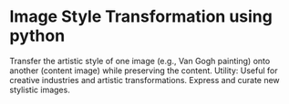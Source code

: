 # Image Style Transformation using python 
Transfer the artistic style of one image (e.g., Van Gogh painting) onto another (content image) while preserving the content. Utility: Useful for creative industries and artistic transformations. Express and curate new stylistic images. 
